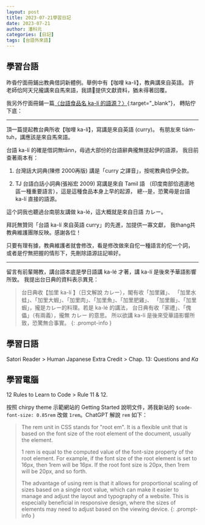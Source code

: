 ```yaml
---
layout: post
title: 2023-07-21學習日記
date: 2023-07-21
author: 潘科元
categories: [日記]
tags: [台語外來語]
---
```

## 學習台語

昨昏佇面冊鋪出教典借詞新體例。舉例中有【咖哩 ka-lí】，教典講來自英語。
許老師佮阿天兄攏講來自馬來語，我請𪜶提供文獻資料，猶未得著回覆。

我另外佇面冊鋪一篇[〈台語食品名 ka-lí 的語源？〉](https://www.facebook.com/khoguan/posts/pfbid0y7m2qATfe5TF4KM9Bcqvjs63xCswndWhRNxgnMag9ZmR96LbZ7bWhXg6hXKUtxypl){:target="_blank"}，
轉貼佇下底：

---

頂一篇提起教台典所收【咖哩 ka-lí】，寫講是來自英語 (curry)。
有朋友來 tiám-tuh，講應該是來自馬來語。

台語 ka-lí 的確是借詞無tānn，毋過大部份的台語辭典攏無提起伊的語源，
我目前查著兩本有：

1. 台灣話大詞典(陳修 2000再版) 講是「curry 之譯音」，按呢教典佮伊仝款。

2. TJ 台語白話小詞典(張裕宏 2009) 寫講是來自 Tamil 語
（印度南部佮週邊地區一種重要語言），這是這種食品本身上早的起源，
總--是，恐驚毋是台語 ka-lí 直接的語源。

這个詞我也聽過台南朋友講做 ka-lé，這大概就是來自日語 カレー。

拜託無贊同「台語 ka-lí 來自英語 curry」的先進，加提供一寡文獻，
我thang共教典維護團隊反映。感謝各位！

只要有理有據，教典維護者就會修改，看是修改做來自佗一種語言的佗一个詞，
或者是佇無把握的情形下，先刪除語源註記嘛好。

---

留言有前輩賜教，講台語本底是學日語講 ka-lé 才著，講 ka-lí 是後來予華語影響所致。
我提出台日典的資料表示異見：

> 台日典收【加里 ka-lí 】（日文解說 カレー），閣有收「加里雞」、
「加里水蛙」、「加里大蝦」、「加里肉」、「加里魚」、「加里肥雞」、
「加里飯」、「加里蝦」，攏是カレー的料理。若是 ka-lé 的講法，
台日典有收「家禮」、「傀儡」（有兩義），攏無 カレー 的意思。
所以欲講 ka-lí 是後來受華語影響所致，恐驚無合事實。
{: .prompt-info }

## 學習日語
Satori Reader > Human Japanese Extra Credit > Chap. 13: Questions and *Ka*

## 學習電腦
12 Rules to Learn to Code > Rule 11 & 12.

按照 chirpy theme 示範網站的 Getting Started 說明文件，將我新站的
`$code-font-size: 0.85rem` 改做 `1rem`。ChatGPT 解說 `rem` 如下：

> The rem unit in CSS stands for "root em". It is a flexible unit that is based
> on the font size of the root element of the document, usually the <html>
> element.
>
> 1 rem is equal to the computed value of the font-size property of the root
> element. For example, if the font size of the root element is set to 16px, then
> 1rem will be 16px. If the root font size is 20px, then 1rem will be 20px, and
> so forth.
> 
> The advantage of using rem is that it allows for proportional scaling of sizes
> based on a single root value, which can make it easier to manage and adjust the
> layout and typography of a website. This is especially beneficial in responsive
> design, where the sizes of elements may need to adjust based on the viewing
> device.
{: .prompt-info }
